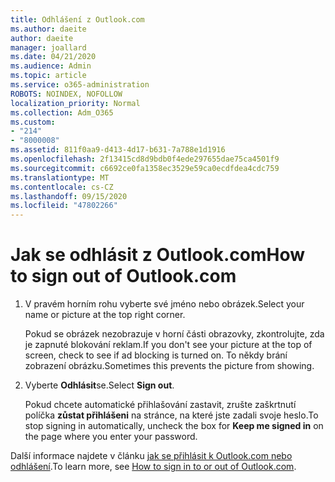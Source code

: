```yaml
---
title: Odhlášení z Outlook.com
ms.author: daeite
author: daeite
manager: joallard
ms.date: 04/21/2020
ms.audience: Admin
ms.topic: article
ms.service: o365-administration
ROBOTS: NOINDEX, NOFOLLOW
localization_priority: Normal
ms.collection: Adm_O365
ms.custom:
- "214"
- "8000008"
ms.assetid: 811f0aa9-d413-4d17-b631-7a788e1d1916
ms.openlocfilehash: 2f13415cd8d9bdb0f4ede297655dae75ca4501f9
ms.sourcegitcommit: c6692ce0fa1358ec3529e59ca0ecdfdea4cdc759
ms.translationtype: MT
ms.contentlocale: cs-CZ
ms.lasthandoff: 09/15/2020
ms.locfileid: "47802266"
---
```

# <a name="how-to-sign-out-of-outlookcom"></a><span data-ttu-id="c8ac7-102">Jak se odhlásit z Outlook.com</span><span class="sxs-lookup"><span data-stu-id="c8ac7-102">How to sign out of Outlook.com</span></span>

1. <span data-ttu-id="c8ac7-103">V pravém horním rohu vyberte své jméno nebo obrázek.</span><span class="sxs-lookup"><span data-stu-id="c8ac7-103">Select your name or picture at the top right corner.</span></span>

    <span data-ttu-id="c8ac7-104">Pokud se obrázek nezobrazuje v horní části obrazovky, zkontrolujte, zda je zapnuté blokování reklam.</span><span class="sxs-lookup"><span data-stu-id="c8ac7-104">If you don't see your picture at the top of screen, check to see if ad blocking is turned on.</span></span> <span data-ttu-id="c8ac7-105">To někdy brání zobrazení obrázku.</span><span class="sxs-lookup"><span data-stu-id="c8ac7-105">Sometimes this prevents the picture from showing.</span></span>

2. <span data-ttu-id="c8ac7-106">Vyberte **Odhlásit**se.</span><span class="sxs-lookup"><span data-stu-id="c8ac7-106">Select **Sign out**.</span></span>

    <span data-ttu-id="c8ac7-107">Pokud chcete automatické přihlašování zastavit, zrušte zaškrtnutí políčka **zůstat přihlášeni** na stránce, na které jste zadali svoje heslo.</span><span class="sxs-lookup"><span data-stu-id="c8ac7-107">To stop signing in automatically, uncheck the box for **Keep me signed in** on the page where you enter your password.</span></span>

<span data-ttu-id="c8ac7-108">Další informace najdete v článku [jak se přihlásit k Outlook.com nebo odhlášení](https://support.office.com/article/e08eb8ac-ac27-49f4-a400-a47311e1ee7e?wt.mc_id=Office_Outlook_com_Alchemy).</span><span class="sxs-lookup"><span data-stu-id="c8ac7-108">To learn more, see [How to sign in to or out of Outlook.com](https://support.office.com/article/e08eb8ac-ac27-49f4-a400-a47311e1ee7e?wt.mc_id=Office_Outlook_com_Alchemy).</span></span>
  